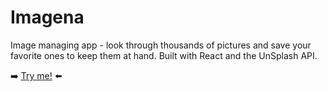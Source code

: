 # Imagena
Image managing app - look through thousands of pictures and save your favorite ones to keep them at hand. Built with React and the UnSplash API.

:arrow_right: [Try me!](https://imagena-manager.netlify.app/) :arrow_left:

